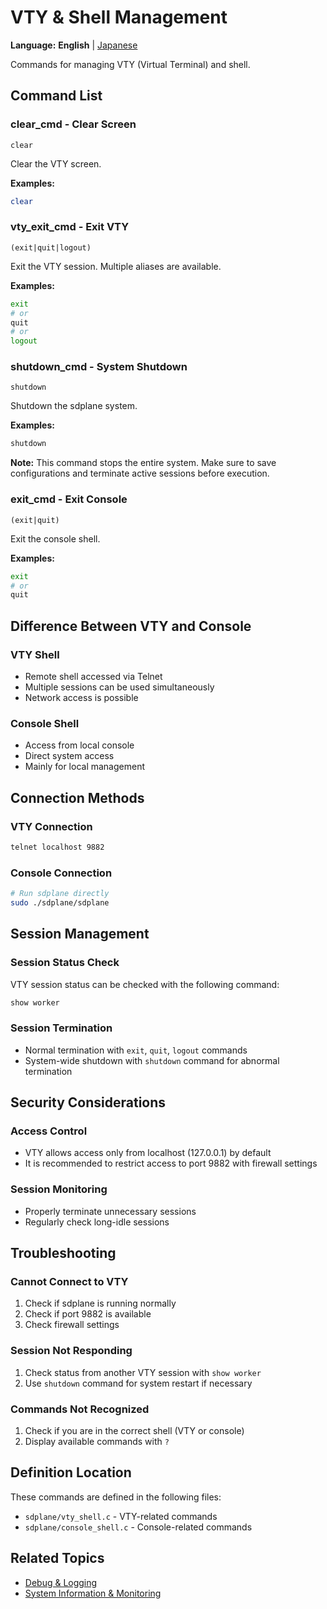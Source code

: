 # VTY & Shell Management

**Language:** **English** | [Japanese](ja/vty-shell.md)

Commands for managing VTY (Virtual Terminal) and shell.

## Command List

### clear_cmd - Clear Screen
```
clear
```

Clear the VTY screen.

**Examples:**
```bash
clear
```

### vty_exit_cmd - Exit VTY
```
(exit|quit|logout)
```

Exit the VTY session. Multiple aliases are available.

**Examples:**
```bash
exit
# or
quit
# or
logout
```

### shutdown_cmd - System Shutdown
```
shutdown
```

Shutdown the sdplane system.

**Examples:**
```bash
shutdown
```

**Note:** This command stops the entire system. Make sure to save configurations and terminate active sessions before execution.

### exit_cmd - Exit Console
```
(exit|quit)
```

Exit the console shell.

**Examples:**
```bash
exit
# or
quit
```

## Difference Between VTY and Console

### VTY Shell
- Remote shell accessed via Telnet
- Multiple sessions can be used simultaneously
- Network access is possible

### Console Shell
- Access from local console
- Direct system access
- Mainly for local management

## Connection Methods

### VTY Connection
```bash
telnet localhost 9882
```

### Console Connection
```bash
# Run sdplane directly
sudo ./sdplane/sdplane
```

## Session Management

### Session Status Check
VTY session status can be checked with the following command:
```bash
show worker
```

### Session Termination
- Normal termination with `exit`, `quit`, `logout` commands
- System-wide shutdown with `shutdown` command for abnormal termination

## Security Considerations

### Access Control
- VTY allows access only from localhost (127.0.0.1) by default
- It is recommended to restrict access to port 9882 with firewall settings

### Session Monitoring
- Properly terminate unnecessary sessions
- Regularly check long-idle sessions

## Troubleshooting

### Cannot Connect to VTY
1. Check if sdplane is running normally
2. Check if port 9882 is available
3. Check firewall settings

### Session Not Responding
1. Check status from another VTY session with `show worker`
2. Use `shutdown` command for system restart if necessary

### Commands Not Recognized
1. Check if you are in the correct shell (VTY or console)
2. Display available commands with `?`

## Definition Location

These commands are defined in the following files:
- `sdplane/vty_shell.c` - VTY-related commands
- `sdplane/console_shell.c` - Console-related commands

## Related Topics

- [Debug & Logging](debug-logging.md)
- [System Information & Monitoring](system-monitoring.md)
